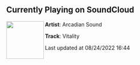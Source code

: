 ## Currently Playing on SoundCloud

[<img align="left" width="100" src="https://i1.sndcdn.com/artworks-z88cLyqinzDsNSsL-Db0ucg-t500x500.jpg">](https://soundcloud.com/arcadian_sound/vitality-1)

**Artist**: Arcadian Sound 

**Track**: Vitality

Last updated at 08/24/2022 16:44
